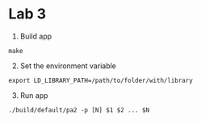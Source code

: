 # Lab 3

1. Build app
```shell
make
```
2. Set the environment variable
```shell
export LD_LIBRARY_PATH=/path/to/folder/with/library
```

3. Run app
```shell
./build/default/pa2 -p [N] $1 $2 ... $N
```

